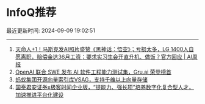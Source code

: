 # InfoQ推荐

最近更新时间: 2024-09-09 19:02:51

--- 
1. [天命人+1！马斯克发AI照片盛赞《黑神话：悟空》；亏损太多，LG 1400人自愿离职，赔偿金达36月工资；要求实习生会开直升机、做饭？官方回应 | AI周报](https://www.infoq.cn/article/ivdMFFblD2YPwMDR7FpA) 
2. [OpenAI 联合 SWE 发布 AI 软件工程能力测试集，Gru.ai 荣登榜首](https://www.infoq.cn/article/aqg1VvaqX0N1Mq6i5Ob8) 
3. [蚂蚁集团开源向量索引库VSAG，支持千维以上向量存储](https://www.infoq.cn/article/bh6SbhxMZYslzYSqmUCj) 
4. [国泰君安证券x极客时间企业版，“提能力、强长项”培养数字化复合型人才，加速推进平台化建设](https://www.infoq.cn/article/LpRiz3zoeReQzaxTFvaQ) 
